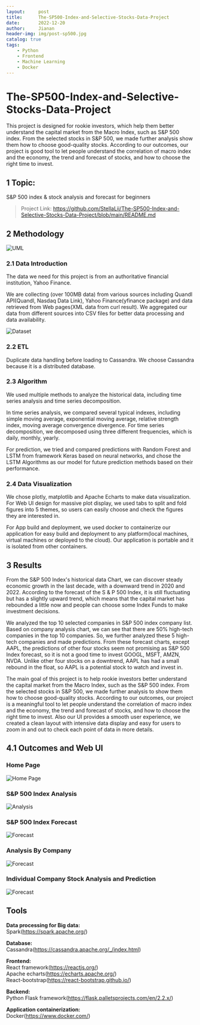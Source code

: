 ```yaml
---
layout:     post
title:      The-SP500-Index-and-Selective-Stocks-Data-Project
date:       2022-12-20
author:     Jianan
header-img: img/post-sp500.jpg
catalog: true
tags:
    - Python
    - Frontend
    - Machine Learning
    - Docker
---
```


# The-SP500-Index-and-Selective-Stocks-Data-Project
This project is designed for rookie investors, which help them better understand the capital market from the Macro Index, such as S&P 500 index. From the selected stocks in S&P 500, we made further analysis show them how to choose good-quality stocks. According to our outcomes, our project is good tool to let people understand the correlation of macro index and the economy, the trend and forecast of stocks, and how to choose the right time to invest.


## 1 Topic:   
S&P 500 index & stock analysis and forecast for beginners
>Project Link: https://github.com/StellaLii/The-SP500-Index-and-Selective-Stocks-Data-Project/blob/main/README.md

## 2 Methodology
![UML](https://github.com/StellaLii/MarkDown-Photos/blob/master/SP500/UML.jpeg)

### 2.1 Data Introduction
<!-- |  Data   | Brief Introduction  |
|  ----  | ----  |
| sp500_index  | Detailed info of the S&P 500 index from 2012-01 to 2022-11 |
| sp500_companies | The 500 of the largest companies make up for S&P 500 |
| Selected high-quality stocks | AAPL, AMZN, GOOGL, MSFT, NVDA| -->
The data we need for this project is from an authoritative financial institution, Yahoo Finance.

We are collecting (over 100MB data) from various sources including Quandl API(Quandl, Nasdaq Data Link), Yahoo Finance(yfinance package) and data retrieved from Web pages(XML data from curl result). We aggregated our data from different sources into CSV files for better data processing and data availability.

![Dataset](https://github.com/StellaLii/MarkDown-Photos/blob/master/SP500/dataset.jpg)

### 2.2 ETL
Duplicate data handling before loading to Cassandra. We choose Cassandra because it is a distributed database.

### 2.3 Algorithm
We used multiple methods to analyze the historical data, including time series analysis and time series decomposition. 

In time series analysis, we compared several typical indexes, including simple moving average, exponential moving average, relative strength index, moving average convergence divergence. For time series decomposition, we decomposed using three different frequencies, which is daily, monthly, yearly.

For prediction, we tried and compared predictions with Random Forest and LSTM from framework Keras based on neural networks, and chose the LSTM Algorithms as our model for future prediction methods based on their performance.

### 2.4 Data Visualization
We chose plotly, matplotlib and Apache Echarts to make data visualization.
For Web UI design for massive plot display, we used tabs to split and fold figures into 5 themes, so users can easily choose and check the figures they are interested in.

For App build and deployment, we used docker to containerize our application for easy build and deployment to any platform(local machines, virtual machines or deployed to the cloud). Our application is portable and it is isolated from other containers.

## 3 Results
From the S&P 500 Index's historical data Chart, we can discover steady economic growth in the last decade, with a downward trend in 2020 and 2022. According to the forecast of the S & P 500 Index, it is still fluctuating but has a slightly upward trend, which means that the capital market has rebounded a little now and people can choose some Index Funds to make investment decisions.

We analyzed the top 10 selected companies in S&P 500 index company list. Based on company analysis chart, we can see that there are 50% high-tech companies in the top 10 companies. So, we further analyzed these 5 high-tech companies and made predictions. From these forecast charts, except AAPL, the predictions of other four stocks seem not promising as S&P 500 Index forecast, so it is not a good time to invest GOOGL, MSFT, AMZN, NVDA. Unlike other four stocks on a downtrend, AAPL has had a small rebound in the float, so AAPL is a potential stock to watch and invest in.

The main goal of this project is to help rookie investors better understand the capital market from the Macro Index, such as the S&P 500 index. From the selected stocks in S&P 500, we made further analysis to show them how to choose good-quality stocks. According to our outcomes, our project is a meaningful tool to let people understand the correlation of macro index and the economy, the trend and forecast of stocks, and how to choose the right time to invest. Also our UI provides a smooth user experience, we created a clean layout with intensive data display and easy for users to zoom in and out to check each point of data in more details.

## 4.1 Outcomes and Web UI
### Home Page
![Home Page](https://github.com/StellaLii/MarkDown-Photos/blob/master/SP500/homepage.jpg)

### S&P 500 Index Analysis
![Analysis](https://github.com/StellaLii/MarkDown-Photos/blob/master/SP500/analysis.jpg)

### S&P 500 Index Forecast
![Forecast](https://github.com/StellaLii/MarkDown-Photos/blob/master/SP500/forecast1.jpg)

### Analysis By Company
![Forecast](https://github.com/StellaLii/MarkDown-Photos/blob/master/SP500/forecast2.jpg)

### Individual Company Stock Analysis and Prediction
![Forecast](https://github.com/StellaLii/MarkDown-Photos/blob/master/SP500/forecast3.jpg)

## Tools
**Data processing for Big data:**\
Spark(https://spark.apache.org/) 

**Database:**\
Cassandra(https://cassandra.apache.org/_/index.html)

**Frontend:** \
React framework(https://reactjs.org/)  
Apache echarts(https://echarts.apache.org/)  
React-bootstrap(https://react-bootstrap.github.io/)  

**Backend:**\
Python Flask framework(https://flask.palletsprojects.com/en/2.2.x/)

**Application containerization:**\
Docker(https://www.docker.com/)